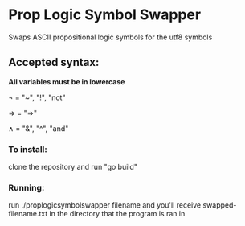 # Prop Logic Symbol Swapper
Swaps ASCII propositional logic symbols for the utf8 symbols

## Accepted syntax:
**All variables must be in lowercase**

¬ = "~", "!", "not"

⇒ = "=>"

∧ = "&", "^", "and"

### To install:
clone the repository and run "go build"

### Running:
run ./proplogicsymbolswapper filename
and you'll receive swapped-filename.txt in the directory that the program is ran in
